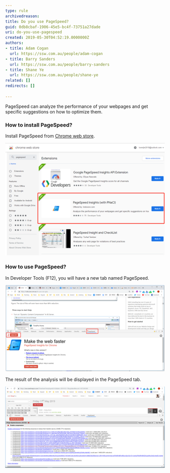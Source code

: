 ```yaml
---
type: rule
archivedreason: 
title: Do you use PageSpeed?
guid: 0db8cbaf-1906-45e5-bc4f-73751a27dade
uri: do-you-use-pagespeed
created: 2019-05-30T04:52:19.0000000Z
authors:
- title: Adam Cogan
  url: https://ssw.com.au/people/adam-cogan
- title: Barry Sanders
  url: https://ssw.com.au/people/barry-sanders
- title: Shane Ye
  url: https://ssw.com.au/people/shane-ye
related: []
redirects: []

---
```


PageSpeed can analyze the performance of your webpages and get specific suggestions on how to optimize them.

<!--endintro-->

### How to install PageSpeed?

Install PageSpeed from [Chrome web store](https://chrome.google.com/webstore/detail/pagespeed-insights-with-p/lanlbpjbalfkflkhegagflkgcfklnbnh?hl=en-GB).

![Figure:  Install PageSpeed Insights (with PNaCl)](2d.png)


### How to use PageSpeed?

In Developer Tools (F12), you will have a new tab named PageSpeed.

![Figure: Start your PageSpeed by clicking "Analyze"](use-pageSpeed.png)

The result of the analysis will be displayed in the PageSpeed tab.

![Figure: Some files can be compressed more than 80%](1.png)
